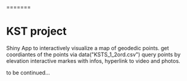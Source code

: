 =======
# KST project 
Shiny App to interactively visualize a map of geodedic points.
get coordiantes of the points via data("KSTS_1_2ord.csv")
query points by elevation 
interactive markes with infos, hyperlink to video and photos.


to be continued...